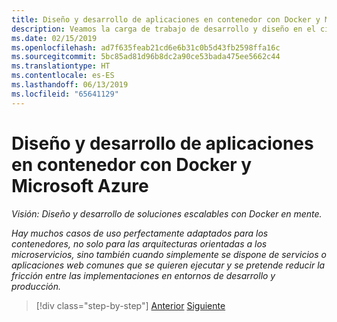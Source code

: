 ```yaml
---
title: Diseño y desarrollo de aplicaciones en contenedor con Docker y Microsoft Azure
description: Veamos la carga de trabajo de desarrollo y diseño en el ciclo de vida de las aplicaciones de Docker.
ms.date: 02/15/2019
ms.openlocfilehash: ad7f635feab21cd6e6b31c0b5d43fb2598ffa16c
ms.sourcegitcommit: 5bc85ad81d96b8dc2a90ce53bada475ee5662c44
ms.translationtype: HT
ms.contentlocale: es-ES
ms.lasthandoff: 06/13/2019
ms.locfileid: "65641129"
---
```

# <a name="designing-and-developing-containerized-apps-using-docker-and-microsoft-azure"></a>Diseño y desarrollo de aplicaciones en contenedor con Docker y Microsoft Azure

*Visión: Diseño y desarrollo de soluciones escalables con Docker en mente.*

*Hay muchos casos de uso perfectamente adaptados para los contenedores, no solo para las arquitecturas orientadas a los microservicios, sino también cuando simplemente se dispone de servicios o aplicaciones web comunes que se quieren ejecutar y se pretende reducir la fricción entre las implementaciones en entornos de desarrollo y producción.*

>[!div class="step-by-step"]
>[Anterior](../Microsoft-platform-tools-containerized-apps/index.md)
>[Siguiente](design-docker-applications.md)
